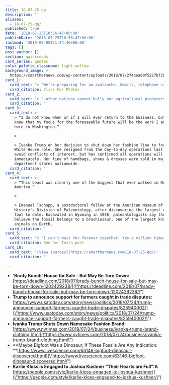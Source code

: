 ```yaml
---
title: 18.07.25 qq
description: ''
aliases:
  - 18-07-25-qq/
published: true
date: '2018-07-25T10:56:47+00:00'
publishDate: '2018-07-25T10:56:47+00:00'
lastmod: '2019-09-05T21:44:46+00:00'
tags: []
post_author: []
section: quickreads
card_series: quotes
color_palette_classname: light-yellow
background_image: >-
  https://smarthernews.com/wp-content/uploads/2018/07/274bea00f5227b72bbc50574ac212e1106a76b194401.jpeg
card_1:
  card_text: "> “We’re preparing for an avalanche. Emails, telephone calls ax14 we may see upwards of 500 calls a day.”n> n> Real Estate agent Ernie Carswell on listing the "Brady Bunch" house in Studio City, CA at $1.885M. The homeowners bought it in 1973 for $61K before the home's now iconic exterior was used on the show. The interiors were shot on an LA soundstage.nn[Click For Photos](https://www.elliman.com/listing-photos?l=d1a50e7a72cf956bea8e2a14fa1adcb1766560b71fc88087-3367d58f219ae1fb0e3243f58ea17f4559a4cb27)"
  card_citation: Click For Photos
card_2:
  card_text: "> “…other nations cannot bully our agricultural producers to force the United States to cave in.ax1Dn> n> Secretary of Agriculture Sonny Perdue on the one-time, $12B emergency relief for farmers affected by tariffs. $34B in tariffs have been slapped on Chinese goods so far with China retaliating with tariffs on soybeans & pork. Some Republican lawmakers criticized the move, but it doesn't require Congressional approval."
  card_citation: ''
card_3:
  card_text: >-
    > “I do not know when or if I will ever return to the business, but I do
    know that my focus for the foreseeable future will be the work I am doing
    here in Washington.”

    > 

    > Ivanka Trump on her decision to shut down her fashion line to focus on her
    White House role. She resigned from the day-to-day operations last year to
    avoid conflicts of interest, but has confirmed all operations will wind down
    immediately. Her line of handbags, shoes & dresses were sold in major
    department stores nationwide.
  card_citation: ''
card_4:
  card_text: >-
    > “This beast was clearly one of the biggest that ever walked in North
    America.”

    > 

    > Emanuel Tschopp, a postdoctoral fellow at the American Museum of Natural
    History's Division of Paleontology, after discovering the largest dinosaur
    foot to date. Excavated in Wyoming in 1998, paleontologists say they now
    believe the fossil belongs to a brachiosaur, one of the largest known land
    animals on Earth.
  card_citation: ''
card_5:
  card_text: "> “I can’t wait for forever together. Yes a million times over.”n> n> Model Karlie Kloss announcing her engagement to businessman Joshua Kushner. The pair have dated for 6 years. Joshuaax19s brother, Jared Kushner, is married to the President's daughter, Ivanka Trump.nn[See her Insta post](https://www.instagram.com/p/BlnwAWIH5Y6/)"
  card_citation: See her Insta post
card_10:
  card_text: '[view sources](https://smarthernews.com/18-07-25-qq/)'
  card_citation: ''

---
```

*   **‘Brady Bunch’ House for Sale – But May Be Torn Down:**  
    [https://deadline.com/2018/07/brady-bunch-house-for-sale-but-may-be-torn-down-1202429238/](\"https://deadline.com/2018/07/brady-bunch-house-for-sale-but-may-be-torn-down-1202429238/\")
*   **Trump to announce support for farmers caught in trade disputes:**  
    [https://www.usatoday.com/story/news/politics/2018/07/24/trump-announce-support-farmers-caught-trade-disputes/825940002/](\"https://www.usatoday.com/story/news/politics/2018/07/24/trump-announce-support-farmers-caught-trade-disputes/825940002/\")
*   **Ivanka Trump Shuts Down Namesake Fashion Brand:**  
    [https://www.nytimes.com/2018/07/24/business/ivanka-trump-brand-clothing.html](\"https://www.nytimes.com/2018/07/24/business/ivanka-trump-brand-clothing.html\")
*   **Maybe Bigfoot Was a Dinosaur, If These Fossils Are Any Indication:  
    **[https://www.livescience.com/63146-bigfoot-dinosaur-discovered.html](\"https://www.livescience.com/63146-bigfoot-dinosaur-discovered.html\")
*   **Karlie Kloss is Engaged to Joshua Kushner “Their Hearts are Full”:A**  
    [https://people.com/style/karlie-kloss-engaged-to-joshua-kushner/](\"https://people.com/style/karlie-kloss-engaged-to-joshua-kushner/\")